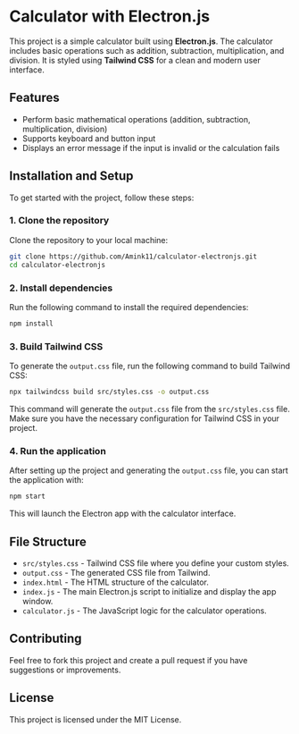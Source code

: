 
# Calculator with Electron.js

This project is a simple calculator built using **Electron.js**. The calculator includes basic operations such as addition, subtraction, multiplication, and division. It is styled using **Tailwind CSS** for a clean and modern user interface.

## Features

- Perform basic mathematical operations (addition, subtraction, multiplication, division)
- Supports keyboard and button input
- Displays an error message if the input is invalid or the calculation fails

## Installation and Setup

To get started with the project, follow these steps:

### 1. Clone the repository

Clone the repository to your local machine:

```bash
git clone https://github.com/Amink11/calculator-electronjs.git
cd calculator-electronjs
```

### 2. Install dependencies

Run the following command to install the required dependencies:

```bash
npm install
```

### 3. Build Tailwind CSS

To generate the `output.css` file, run the following command to build Tailwind CSS:

```bash
npx tailwindcss build src/styles.css -o output.css
```

This command will generate the `output.css` file from the `src/styles.css` file. Make sure you have the necessary configuration for Tailwind CSS in your project.

### 4. Run the application

After setting up the project and generating the `output.css` file, you can start the application with:

```bash
npm start
```

This will launch the Electron app with the calculator interface.

## File Structure

- `src/styles.css` - Tailwind CSS file where you define your custom styles.
- `output.css` - The generated CSS file from Tailwind.
- `index.html` - The HTML structure of the calculator.
- `index.js` - The main Electron.js script to initialize and display the app window.
- `calculator.js` - The JavaScript logic for the calculator operations.

## Contributing

Feel free to fork this project and create a pull request if you have suggestions or improvements. 

## License

This project is licensed under the MIT License.
